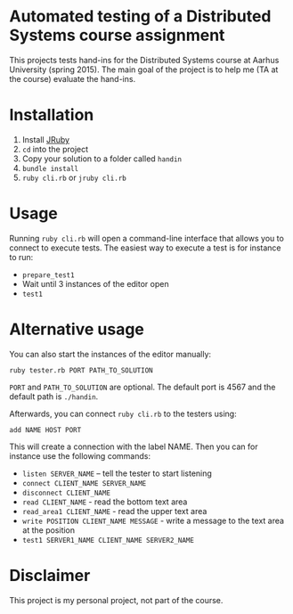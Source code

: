 Automated testing of a Distributed Systems course assignment
============================================================

This projects tests hand-ins for the Distributed Systems course at Aarhus
University (spring 2015).
The main goal of the project is to help me (TA at the course) evaluate the
hand-ins.

# Installation

1. Install [JRuby](http://jruby.org)
2. `cd` into the project
3. Copy your solution to a folder called `handin`
4. `bundle install`
5. `ruby cli.rb` or `jruby cli.rb`

# Usage

Running `ruby cli.rb` will open a command-line interface that allows you to
connect to execute tests.
The easiest way to execute a test is for instance to run:

- `prepare_test1`
- Wait until 3 instances of the editor open
- `test1`

# Alternative usage

You can also start the instances of the editor manually:

`ruby tester.rb PORT PATH_TO_SOLUTION`

`PORT` and `PATH_TO_SOLUTION` are optional.
The default port is 4567 and the default path is `./handin`.

Afterwards, you can connect `ruby cli.rb` to the testers using:

`add NAME HOST PORT`

This will create a connection with the label NAME.
Then you can for instance use the following commands:

- `listen SERVER_NAME` – tell the tester to start listening
- `connect CLIENT_NAME SERVER_NAME`
- `disconnect CLIENT_NAME`
- `read CLIENT_NAME` - read the bottom text area
- `read_area1 CLIENT_NAME` - read the upper text area
- `write POSITION CLIENT_NAME MESSAGE` - write a message to the text area at the position
- `test1 SERVER1_NAME CLIENT_NAME SERVER2_NAME`

# Disclaimer

This project is my personal project, not part of the course.
